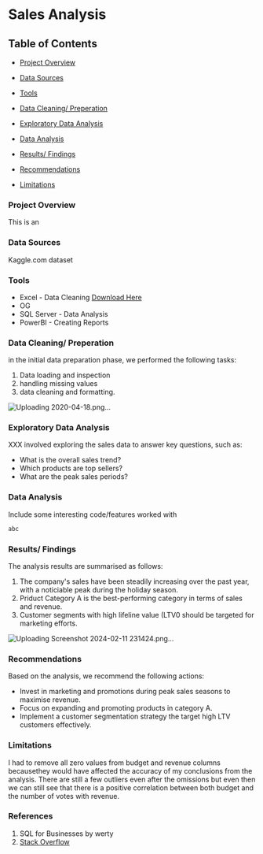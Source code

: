 # Sales Analysis
## Table of Contents
- [Project Overview](#project-overview)

- [Data Sources](#data-sources)

- [Tools](#tools)

- [Data Cleaning/ Preperation](#data-cleaning/-preperation)

- [Exploratory Data Analysis](exploratory-data-analysis)


- [Data Analysis](#data-analysis)
- [Results/ Findings](#results/-findings)
- [Recommendations](#recommendations)

- [Limitations](#limitations)

### Project Overview  
This is an 


### Data Sources 
Kaggle.com dataset


### Tools 
- Excel - Data Cleaning [Download Here](link)
- OG     
- SQL Server - Data Analysis 
- PowerBI - Creating Reports

### Data Cleaning/ Preperation 
in the initial data preparation phase, we performed the following tasks:
1. Data loading and inspection
2. handling missing values
3. data cleaning and formatting.

![Uploading 2020-04-18.png…]()
### Exploratory Data Analysis 
XXX involved exploring the sales data to answer key questions, such as: 
- What is the overall sales trend?
- Which products are top sellers?
- What are the peak sales periods?
  
### Data Analysis 
Include some interesting code/features worked with
```SQL
abc
```

### Results/ Findings 
The analysis results are summarised as follows: 
1. The company's sales have been steadily increasing over the past year, with a noticiable peak during the holiday season.
2. Priduct Category A is the best-performing category in terms of sales and revenue.
3. Customer segments with high lifeline value (LTV0 should be targeted for marketing efforts.
   
![Uploading Screenshot 2024-02-11 231424.png…]()

### Recommendations 
Based on the analysis, we recommend the following actions: 
- Invest in marketing and promotions during peak sales seasons to maximise revenue.
- Focus on expanding and promoting products in category A.
- Implement a customer segmentation strategy the target high LTV customers effectively.

  
### Limitations 
I had to remove all zero values from budget and revenue columns becausethey would have affected the accuracy of my conclusions from the analysis. There are still a few outliers even after the omissions but even then we can still see that there is a positive correlation between both budget and the number of votes with revenue. 


### References 
1. SQL for Businesses by werty
2. [Stack Overflow](link)
